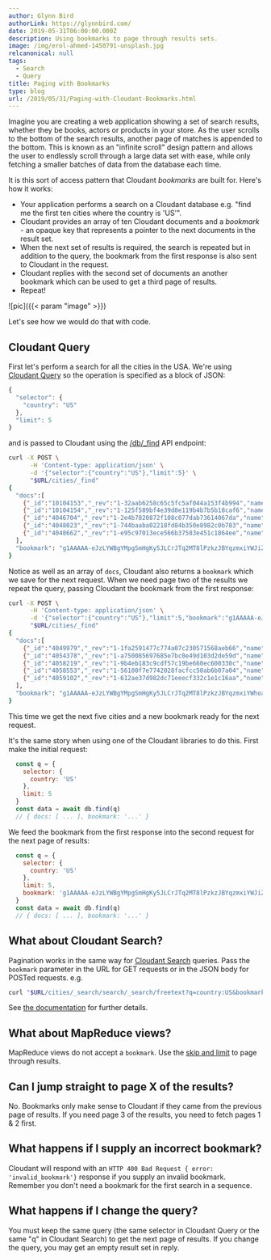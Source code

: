 ```yaml
---
author: Glynn Bird
authorLink: https://glynnbird.com/
date: 2019-05-31T06:00:00.000Z
description: Using bookmarks to page through results sets.
image: /img/erol-ahmed-1450791-unsplash.jpg
relcanonical: null
tags:
  - Search
  - Query
title: Paging with Bookmarks
type: blog
url: /2019/05/31/Paging-with-Cloudant-Bookmarks.html
---
```



Imagine you are creating a web application showing a set of search results, whether they be books, actors or products in your store. As the user scrolls to the bottom of the search results, another page of matches is appended to the bottom. This is known as an "infinite scroll" design pattern and allows the user to endlessly scroll through a large data set with ease, while only fetching a smaller batches of data from the database each time.

It is this sort of access pattern that Cloudant *bookmarks* are built for. Here's how it works:

- Your application performs a search on a Cloudant database e.g. "find me the first ten cities where the country is 'US'".
- Cloudant provides an array of ten Cloudant documents and a *bookmark* - an opaque key that represents a pointer to the next documents in the result set.
- When the next set of results is required, the search is repeated but in addition to the query, the bookmark from the first response is also sent to Cloudant in the request.
- Cloudant replies with the second set of documents an another bookmark which can be used to get a third page of results.
- Repeat! 

![pic]({{< param "image" >}})

Let's see how we would do that with code.

## Cloudant Query 

First let's perform a search for all the cities in the USA. We're using [Cloudant Query](https://cloud.ibm.com/docs/services/Cloudant?topic=cloudant-query) so the operation is specified as a block of JSON:

```js
{
  "selector": {
    "country": "US"
  },
  "limit": 5
}
```

and is passed to Cloudant using the [/db/_find](https://cloud.ibm.com/docs/services/Cloudant?topic=cloudant-query#selector-syntax) API endpoint: 

```sh
curl -X POST \
      -H 'Content-type: application/json' \
      -d '{"selector":{"country":"US"},"limit":5}' \
      "$URL/cities/_find"
{
  "docs":[
    {"_id":"10104153","_rev":"1-32aab6258c65c5fc5af044a153f4b994","name":"Silver Lake","latitude":34.08668,"longitude":-118.27023,"country":"US","population":32890,"timezone":"America/Los_Angeles"},
    {"_id":"10104154","_rev":"1-125f589bf4e39d8e119b4b7b5b18caf6","name":"Echo Park","latitude":34.07808,"longitude":-118.26066,"country":"US","population":43832,"timezone":"America/Los_Angeles"},
    {"_id":"4046704","_rev":"1-2e4b7820872f108c077dab73614067da","name":"Fort Hunt","latitude":38.73289,"longitude":-77.05803,"country":"US","population":16045,"timezone":"America/New_York"},
    {"_id":"4048023","_rev":"1-744baaba02218fd84b350e8982c0b783","name":"Bessemer","latitude":33.40178,"longitude":-86.95444,"country":"US","population":27456,"timezone":"America/Chicago"},
    {"_id":"4048662","_rev":"1-e95c97013ece566b37583e451c1864ee","name":"Paducah","latitude":37.08339,"longitude":-88.60005,"country":"US","population":25024,"timezone":"America/Chicago"}
  ],
  "bookmark": "g1AAAAA-eJzLYWBgYMpgSmHgKy5JLCrJTq2MT8lPzkzJBYqzmxiYWJiZGYGkOWDSyBJZAPCBD58"
}
```

Notice as well as an array of `docs`, Cloudant also returns a `bookmark` which we save for the next request. When we need page two of the results we repeat the query, passing Cloudant the bookmark from the first response:

```sh
curl -X POST \
      -H 'Content-type: application/json' \
      -d '{"selector":{"country":"US"},"limit":5,"bookmark":"g1AAAAA-eJzLYWBgYMpgSmHgKy5JLCrJTq2MT8lPzkzJBYqzmxiYWJiZGYGkOWDSyBJZAPCBD58"}' \
      "$URL/cities/_find"   
{
  "docs":[
    {"_id":"4049979","_rev":"1-1fa2591477c774a07c230571568aeb66","name":"Birmingham","latitude":33.52066,"longitude":-86.80249,"country":"US","population":212237,"timezone":"America/Chicago"},
    {"_id":"4054378","_rev":"1-a750085697685e7bc0e49d103d2de59d","name":"Center Point","latitude":33.64566,"longitude":-86.6836,"country":"US","population":16921,"timezone":"America/Chicago"},
    {"_id":"4058219","_rev":"1-9b4eb183c9cdf57c19be660ec600330c","name":"Daphne","latitude":30.60353,"longitude":-87.9036,"country":"US","population":21570,"timezone":"America/Chicago"},
    {"_id":"4058553","_rev":"1-56100f7e7742028facfcc50ab6b07a04","name":"Decatur","latitude":34.60593,"longitude":-86.98334,"country":"US","population":55683,"timezone":"America/Chicago"},
    {"_id":"4059102","_rev":"1-612ae37d982dc71eeecf332c1e1c16aa","name":"Dothan","latitude":31.22323,"longitude":-85.39049,"country":"US","population":65496,"timezone":"America/Chicago"}
  ],
  "bookmark": "g1AAAAA-eJzLYWBgYMpgSmHgKy5JLCrJTq2MT8lPzkzJBYqzmxiYWhoaGIGkOWDSyBJZAO9qD40"
}
```

This time we get the next five cities and a new bookmark ready for the next request.

It's the same story when using one of the Cloudant libraries to do this. First make the initial request:

```js
  const q = {
    selector: {
      country: 'US'
    },
    limit: 5
  }
  const data = await db.find(q)
  // { docs: [ ... ], bookmark: '...' }
```

We feed the bookmark from the first response into the second request for the next page of results:

```js
  const q = {
    selector: {
      country: 'US'
    },
    limit: 5,
    bookmark: 'g1AAAAA-eJzLYWBgYMpgSmHgKy5JLCrJTq2MT8lPzkzJBYqzmxiYWJiZGYGkOWDSyBJZAPCBD58'
  }
  const data = await db.find(q)
  // { docs: [ ... ], bookmark: '...' }
```

## What about Cloudant Search?

Pagination works in the same way for [Cloudant Search](https://cloud.ibm.com/docs/services/Cloudant?topic=cloudant-search) queries. Pass the `bookmark` parameter in the URL for GET requests or in the JSON body for POSTed requests. e.g.

```sh
curl "$URL/cities/_search/search/_search/freetext?q=country:US&bookmark=g1AAAAA-eJzLYW"
```

See [the documentation](https://cloud.ibm.com/docs/services/Cloudant?topic=cloudant-search#query-parameters-search) for further details.

## What about MapReduce views?

MapReduce views do not accept a `bookmark`. Use the [skip and limit](https://cloud.ibm.com/docs/services/Cloudant?topic=cloudant-using-views) to page through results.

## Can I jump straight to page X of the results?

No. Bookmarks only make sense to Cloudant if they came from the previous page of results. If you need page 3 of the results, you need to fetch pages 1 & 2 first.

## What happens if I supply an incorrect bookmark?

Cloudant will respond with an `HTTP 400 Bad Request { error: 'invalid_bookmark'}` response if you supply an invalid bookmark. Remember you don't need a bookmark for the first search in a sequence.

## What happens if I change the query?

You must keep the same query (the same selector in Cloudant Query or the same "q" in Cloudant Search) to get the next page of results. If you change the query, you may get an empty result set in reply.

 
